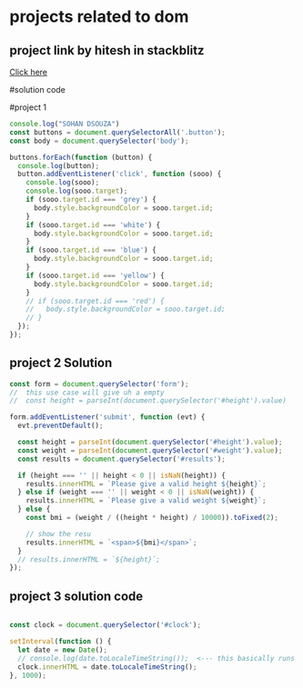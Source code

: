 # projects related to dom

## project link by hitesh in stackblitz
[Click here](https://stackblitz.com/edit/dom-project-chaiaurcode-p8ggubhq?file=1-colorChanger%2Fchaiaurcode.js,1-colorChanger%2Findex.html)


#solution code 

#project 1

``` javascript
console.log("SOHAN DSOUZA")
const buttons = document.querySelectorAll('.button');
const body = document.querySelector('body');

buttons.forEach(function (button) {
  console.log(button);
  button.addEventListener('click', function (sooo) {
    console.log(sooo);
    console.log(sooo.target);
    if (sooo.target.id === 'grey') {
      body.style.backgroundColor = sooo.target.id;
    }
    if (sooo.target.id === 'white') {
      body.style.backgroundColor = sooo.target.id;
    }
    if (sooo.target.id === 'blue') {
      body.style.backgroundColor = sooo.target.id;
    }
    if (sooo.target.id === 'yellow') {
      body.style.backgroundColor = sooo.target.id;
    }
    // if (sooo.target.id === 'red') {
    //   body.style.backgroundColor = sooo.target.id;
    // }
  });
});


```


##  project 2 Solution

``` javascript
const form = document.querySelector('form');
//  this use case will give uh a empty
//  const height = parseInt(document.querySelector('#height').value)

form.addEventListener('submit', function (evt) {
  evt.preventDefault();

  const height = parseInt(document.querySelector('#height').value);
  const weight = parseInt(document.querySelector('#weight').value);
  const results = document.querySelector('#results');

  if (height === '' || height < 0 || isNaN(height)) {
    results.innerHTML = `Please give a valid height ${height}`;
  } else if (weight === '' || weight < 0 || isNaN(weight)) {
    results.innerHTML = `Please give a valid weight ${weight}`;
  } else {
    const bmi = (weight / ((height * height) / 10000)).toFixed(2);

    // show the resu
    results.innerHTML = `<span>${bmi}</span>`;
  }
  // results.innerHTML = `${height}`;
});

```
## project 3 solution code 

``` javascript

const clock = document.querySelector('#clock');

setInterval(function () {
  let date = new Date();
  // console.log(date.toLocaleTimeString());  <--- this basically runs in inspect console
  clock.innerHTML = date.toLocaleTimeString();
}, 1000);

```

